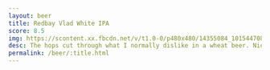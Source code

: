 ```yaml
---
layout: beer
title: Redbay Vlad White IPA
score: 8.5
img: https://scontent.xx.fbcdn.net/v/t1.0-0/p480x480/14355084_10154470829398745_6813450556520253908_n.jpg?oh=242d6aa21deaf7c9f7d358dbb9fb84bb&oe=587F998F
desc: The hops cut through what I normally dislike in a wheat beer. Nicely aromatic and not too bitter
permalink: /beer/:title.html
---
```

